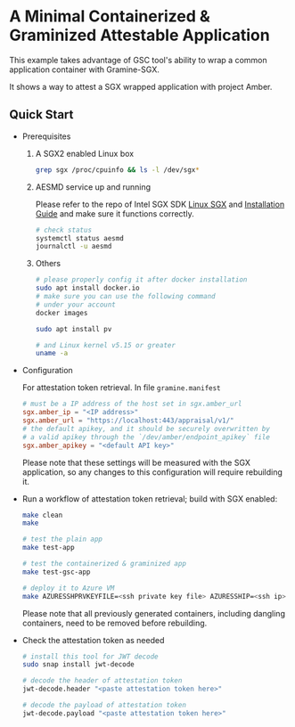 # A Minimal Containerized & Graminized Attestable Application

This example takes advantage of GSC tool's ability
to wrap a common application container with Gramine-SGX.

It shows a way to attest a SGX wrapped application with project Amber.

## Quick Start

- Prerequisites

    1. A SGX2 enabled Linux box

        ```sh
        grep sgx /proc/cpuinfo && ls -l /dev/sgx*
        ```

    2. AESMD service up and running

        Please refer to the repo of Intel SGX SDK
        [Linux SGX](https://github.com/intel/linux-sgx) and
        [Installation Guide](https://download.01.org/intel-sgx/sgx-dcap/1.16/linux/docs/Intel_SGX_SW_Installation_Guide_for_Linux.pdf) and make sure it functions correctly.

        ```sh
        # check status
        systemctl status aesmd
        journalctl -u aesmd
        ```

    3. Others

        ```sh
        # please properly config it after docker installation
        sudo apt install docker.io
        # make sure you can use the following command
        # under your account
        docker images

        sudo apt install pv

        # and Linux kernel v5.15 or greater
        uname -a
        ```

- Configuration

    For attestation token retrieval.
    In file `gramine.manifest`

    ```toml
    # must be a IP address of the host set in sgx.amber_url
    sgx.amber_ip = "<IP address>"
    sgx.amber_url = "https://localhost:443/appraisal/v1/"
    # the default apikey, and it should be securely overwritten by
    # a valid apikey through the `/dev/amber/endpoint_apikey` file
    sgx.amber_apikey = "<default API key>"
    ```

    Please note that these settings will be measured with the SGX application, so any changes to this configuration will require rebuilding it.

- Run a workflow of attestation token retrieval; build with SGX enabled:

    ```sh
    make clean
    make

    # test the plain app
    make test-app

    # test the containerized & graminized app
    make test-gsc-app

    # deploy it to Azure VM
    make AZURESSHPRVKEYFILE=<ssh private key file> AZURESSHIP=<ssh ip> deploy
    ```

    Please note that all previously generated containers, including dangling containers, need to be removed before rebuilding.

- Check the attestation token as needed

    ```sh
    # install this tool for JWT decode
    sudo snap install jwt-decode

    # decode the header of attestation token
    jwt-decode.header "<paste attestation token here>"

    # decode the payload of attestation token
    jwt-decode.payload "<paste attestation token here>"
    ```
